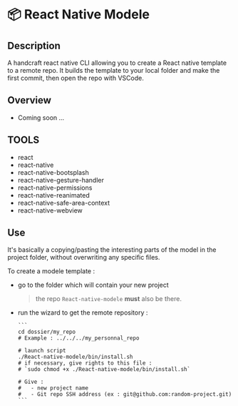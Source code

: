 # 📦 React Native Modele

## Description
A handcraft react native CLI allowing you to create a React native template to a remote repo.
It builds the template to your local folder and make the first commit,
then open the repo with VSCode.

## Overview

- Coming soon ...

## TOOLS

 - react
 - react-native
 - react-native-bootsplash
 - react-native-gesture-handler
 - react-native-permissions
 - react-native-reanimated
 - react-native-safe-area-context
 - react-native-webview

## Use

It's basically a copying/pasting the interesting parts
of the model in the project folder, without overwriting any specific files.

To create a modele template :

- go to the folder which will contain your new project

  > the repo `React-native-modele` **must** also be there.

- run the wizard to get the remote repository :

      ```
      cd dossier/my_repo
      # Example : ../../../my_personnal_repo

      # launch script
      ./React-native-modele/bin/install.sh
      # if necessary, give rights to this file :
      # `sudo chmod +x ./React-native-modele/bin/install.sh`

      # Give :
      #   - new project name
      #   - Git repo SSH address (ex : git@github.com:random-project.git)
      ```
